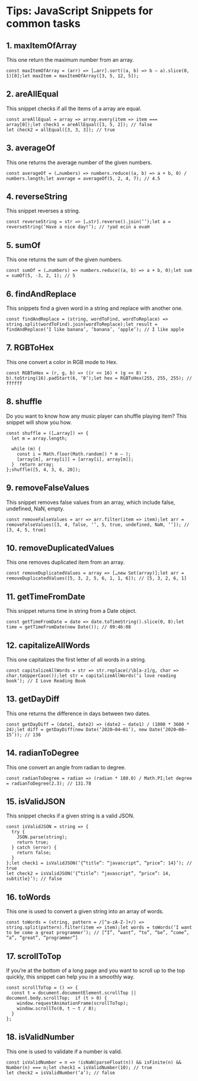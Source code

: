 # Tips: JavaScript Snippets for common tasks

## 1. maxItemOfArray <a id="5e88"></a>

This one return the maximum number from an array.

```text
const maxItemOfArray = (arr) => […arr].sort((a, b) => b — a).slice(0, 1)[0];let maxItem = maxItemOfArray([3, 5, 12, 5]);
```

## 2. areAllEqual <a id="fd81"></a>

This snippet checks if all the items of a array are equal.

```text
const areAllEqual = array => array.every(item => item === array[0]);let check1 = areAllEqual([3, 5, 2]); // false
let check2 = allEqual([3, 3, 3]); // true
```

## 3. averageOf <a id="3973"></a>

This one returns the average number of the given numbers.

```text
const averageOf = (…numbers) => numbers.reduce((a, b) => a + b, 0) / numbers.length;let average = averageOf(5, 2, 4, 7); // 4.5
```

## 4. reverseString <a id="c377"></a>

This snippet reverses a string.

```text
const reverseString = str => […str].reverse().join(‘’);let a = reverseString(‘Have a nice day!’); // !yad ecin a evaH
```

## 5. sumOf <a id="5c50"></a>

This one returns the sum of the given numbers.

```text
const sumOf = (…numbers) => numbers.reduce((a, b) => a + b, 0);let sum = sumOf(5, -3, 2, 1); // 5
```

## 6. findAndReplace <a id="b67d"></a>

This snippets find a given word in a string and replace with another one.

```text
const findAndReplace = (string, wordToFind, wordToReplace) => string.split(wordToFind).join(wordToReplace);let result = findAndReplace(‘I like banana’, ‘banana’, ‘apple’); // I like apple
```

## 7. RGBToHex <a id="2b7f"></a>

This one convert a color in RGB mode to Hex.

```text
const RGBToHex = (r, g, b) => ((r << 16) + (g << 8) + b).toString(16).padStart(6, ‘0’);let hex = RGBToHex(255, 255, 255); // ffffff
```

## 8. shuffle <a id="5d97"></a>

Do you want to know how any music player can shuffle playing item? This snippet will show you how.

```text
const shuffle = ([…array]) => {
  let m = array.length;
  
  while (m) {
    const i = Math.floor(Math.random() * m — );
    [array[m], array[i]] = [array[i], array[m]];
  }  return array;
};shuffle([5, 4, 3, 6, 20]);
```

## 9. removeFalseValues <a id="4b54"></a>

This snippet removes false values from an array, which include false, undefined, NaN, empty.

```text
const removeFalseValues = arr => arr.filter(item => item);let arr = removeFalseValues([3, 4, false, ‘’, 5, true, undefined, NaN, ‘’]); // [3, 4, 5, true]
```

## 10. removeDuplicatedValues <a id="d35a"></a>

This one removes duplicated item from an array.

```text
const removeDuplicatedValues = array => […new Set(array)];let arr = removeDuplicatedValues([5, 3, 2, 5, 6, 1, 1, 6]); // [5, 3, 2, 6, 1]
```

## 11. getTimeFromDate <a id="a493"></a>

This snippet returns time in string from a Date object.

```text
const getTimeFromDate = date => date.toTimeString().slice(0, 8);let time = getTimeFromDate(new Date()); // 09:46:08
```

## 12. capitalizeAllWords <a id="7069"></a>

This one capitalizes the first letter of all words in a string.

```text
const capitalizeAllWords = str => str.replace(/\b[a-z]/g, char => char.toUpperCase());let str = capitalizeAllWords(‘i love reading book’); // I Love Reading Book
```

## 13. getDayDiff <a id="7600"></a>

This one returns the difference in days between two dates.

```text
const getDayDiff = (date1, date2) => (date2 — date1) / (1000 * 3600 * 24);let diff = getDayDiff(new Date(‘2020–04–01’), new Date(‘2020–08–15’)); // 136
```

## 14. radianToDegree <a id="8371"></a>

This one convert an angle from radian to degree.

```text
const radianToDegree = radian => (radian * 180.0) / Math.PI;let degree = radianToDegree(2.3); // 131.78
```

## 15. isValidJSON <a id="4d9b"></a>

This snippet checks if a given string is a valid JSON.

```text
const isValidJSON = string => {
  try {
    JSON.parse(string);
    return true;
  } catch (error) {
    return false;
  }
};let check1 = isValidJSON(‘{“title”: “javascript”, “price”: 14}’); // true
let check2 = isValidJSON(‘{“title”: “javascript”, “price”: 14, subtitle}’); // false
```

## 16. toWords <a id="e27b"></a>

This one is used to convert a given string into an array of words.

```text
const toWords = (string, pattern = /[^a-zA-Z-]+/) => string.split(pattern).filter(item => item);let words = toWords(‘I want to be come a great programmer’); // [“I”, “want”, “to”, “be”, “come”, “a”, “great”, “programmer”]
```

## 17. scrollToTop <a id="f8e0"></a>

If you’re at the bottom of a long page and you want to scroll up to the top quickly, this snippet can help you in a smoothly way.

```text
const scrollToTop = () => {
  const t = document.documentElement.scrollTop || document.body.scrollTop;  if (t > 0) {
    window.requestAnimationFrame(scrollToTop);
    window.scrollTo(0, t — t / 8);
  }
};
```

## 18. isValidNumber <a id="56df"></a>

This one is used to validate if a number is valid.

```text
const isValidNumber = n => !isNaN(parseFloat(n)) && isFinite(n) && Number(n) === n;let check1 = isValidNumber(10); // true
let check2 = isValidNumber(‘a’); // false
```

